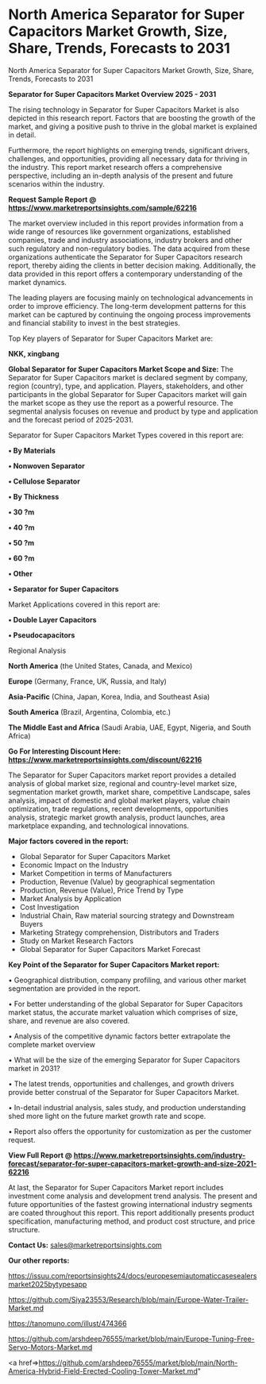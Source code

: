 # North America Separator for Super Capacitors Market Growth, Size, Share, Trends, Forecasts to 2031
North America Separator for Super Capacitors Market Growth, Size, Share, Trends, Forecasts to 2031

<Strong> Separator for Super Capacitors Market Overview 2025 - 2031</strong>

The rising technology in Separator for Super Capacitors Market is also depicted in this research report. Factors that are boosting the growth of the market, and giving a positive push to thrive in the global market is explained in detail.

Furthermore, the report highlights on emerging trends, significant drivers, challenges, and opportunities, providing all necessary data for thriving in the industry. This report market research offers a comprehensive perspective, including an in-depth analysis of the present and future scenarios within the industry.

<strong>Request Sample Report @ <a href=https://www.marketreportsinsights.com/sample/62216>https://www.marketreportsinsights.com/sample/62216</a></strong>

The market overview included in this report provides information from a wide range of resources like government organizations, established companies, trade and industry associations, industry brokers and other such regulatory and non-regulatory bodies. The data acquired from these organizations authenticate the Separator for Super Capacitors research report, thereby aiding the clients in better decision making. Additionally, the data provided in this report offers a contemporary understanding of the market dynamics.

The leading players are focusing mainly on technological advancements in order to improve efficiency. The long-term development patterns for this market can be captured by continuing the ongoing process improvements and financial stability to invest in the best strategies.

Top Key players of Separator for Super Capacitors Market are:

<strong>NKK, xingbang</strong>

<strong><b>Global Separator for Super Capacitors Market Scope and Size:</b></strong>
The Separator for Super Capacitors market is declared segment by company, region (country), type, and application. Players, stakeholders, and other participants in the global Separator for Super Capacitors market will gain the market scope as they use the report as a powerful resource. The segmental analysis focuses on revenue and product by type and application and the forecast period of 2025-2031.

Separator for Super Capacitors Market Types covered in this report are:

<strong>• By Materials

• Nonwoven Separator

• Cellulose Separator

• By Thickness

• 30 ?m

• 40 ?m

• 50 ?m

• 60 ?m

• Other

• Separator for Super Capacitors</strong>

Market Applications covered in this report are:

<strong>• Double Layer Capacitors

• Pseudocapacitors</strong> 

Regional Analysis

<strong>North America</strong> (the United States, Canada, and Mexico)

<strong>Europe</strong> (Germany, France, UK, Russia, and Italy)

<strong>Asia-Pacific</strong> (China, Japan, Korea, India, and Southeast Asia)

<strong>South America</strong> (Brazil, Argentina, Colombia, etc.)

<strong>The Middle East and Africa</strong> (Saudi Arabia, UAE, Egypt, Nigeria, and South Africa)

<strong>Go For Interesting Discount Here: <a href=https://www.marketreportsinsights.com/discount/62216>https://www.marketreportsinsights.com/discount/62216</a></strong>

The Separator for Super Capacitors market report provides a detailed analysis of global market size, regional and country-level market size, segmentation market growth, market share, competitive Landscape, sales analysis, impact of domestic and global market players, value chain optimization, trade regulations, recent developments, opportunities analysis, strategic market growth analysis, product launches, area marketplace expanding, and technological innovations.

<strong><b>Major factors covered in the report:</b></strong>
<ul>
  <li>Global Separator for Super Capacitors Market </li>
  <li>Economic Impact on the Industry</li>
  <li>Market Competition in terms of Manufacturers</li>
  <li>Production, Revenue (Value) by geographical segmentation</li>
  <li>Production, Revenue (Value), Price Trend by Type</li>
  <li>Market Analysis by Application</li>
  <li>Cost Investigation</li>
  <li>Industrial Chain, Raw material sourcing strategy and Downstream Buyers</li>
  <li>Marketing Strategy comprehension, Distributors and Traders</li>
  <li>Study on Market Research Factors</li>
  <li>Global Separator for Super Capacitors Market Forecast</li>
</ul>

<strong><b>Key Point of the Separator for Super Capacitors Market report:</b></strong>

• Geographical distribution, company profiling, and various other market segmentation are provided in the report.

• For better understanding of the global Separator for Super Capacitors market status, the accurate market valuation which comprises of size, share, and revenue are also covered.

• Analysis of the competitive dynamic factors better extrapolate the complete market overview

• What will be the size of the emerging Separator for Super Capacitors market in 2031?

• The latest trends, opportunities and challenges, and growth drivers provide better construal of the Separator for Super Capacitors Market.

• In-detail industrial analysis, sales study, and production understanding shed more light on the future market growth rate and scope.

• Report also offers the opportunity for customization as per the customer request.

<strong><b>View Full Report @ <a href=https://www.marketreportsinsights.com/industry-forecast/separator-for-super-capacitors-market-growth-and-size-2021-62216>https://www.marketreportsinsights.com/industry-forecast/separator-for-super-capacitors-market-growth-and-size-2021-62216</a></b></strong>


At last, the Separator for Super Capacitors Market report includes investment come analysis and development trend analysis. The present and future opportunities of the fastest growing international industry segments are coated throughout this report. This report additionally presents product specification, manufacturing method, and product cost structure, and price structure.

<strong>Contact Us:</strong>
sales@marketreportsinsights.com

<strong>Our other reports:</strong>

<a href=https://issuu.com/reportsinsights24/docs/europesemiautomaticcasesealersmarket2025bytypesapp>https://issuu.com/reportsinsights24/docs/europesemiautomaticcasesealersmarket2025bytypesapp</a>

<a href=https://github.com/Siya23553/Research/blob/main/Europe-Water-Trailer-Market.md>https://github.com/Siya23553/Research/blob/main/Europe-Water-Trailer-Market.md</a>

<a href=https://tanomuno.com/illust/474366>https://tanomuno.com/illust/474366</a>

<a href=https://github.com/arshdeep76555/market/blob/main/Europe-Tuning-Free-Servo-Motors-Market.md>https://github.com/arshdeep76555/market/blob/main/Europe-Tuning-Free-Servo-Motors-Market.md</a>

<a href=>https://github.com/arshdeep76555/market/blob/main/North-America-Hybrid-Field-Erected-Cooling-Tower-Market.md</a>"
